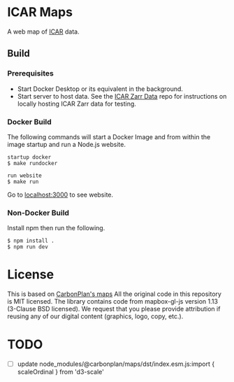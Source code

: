 # ICAR Maps
A web map of [ICAR](git@github.com:NCAR/icar.git) data.

## Build
### Prerequisites
- Start Docker Desktop or its equivalent in the background.
- Start server to host data.
  See the [ICAR Zarr Data](https://github.com/scrasmussen/icar-zarr-data) repo for instructions on locally hosting ICAR Zarr data for testing.

### Docker Build
The following commands will start a Docker Image and from within the image startup and run a Node.js website.
```
startup docker
$ make rundocker

run website
$ make run
```
Go to <localhost:3000> to see website.

### Non-Docker Build
Install npm then run the following.
```
$ npm install .
$ npm run dev
```

# License
This is based on [CarbonPlan's maps](https://github.com/carbonplan/maps)
All the original code in this repository is MIT licensed. The library contains code from mapbox-gl-js version 1.13 (3-Clause BSD licensed). We request that you please provide attribution if reusing any of our digital content (graphics, logo, copy, etc.).


# TODO
- [ ] update node_modules/@carbonplan/maps/dst/index.esm.js:import { scaleOrdinal } from 'd3-scale'
